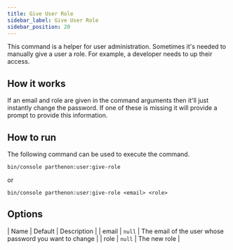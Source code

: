 ```yaml
---
title: Give User Role
sidebar_label: Give User Role
sidebar_position: 20
---
```

This command is a helper for user administration. Sometimes it's needed to manually give a user a role. For example, a developer needs to up their access.


## How it works

If an email and role are given in the command arguments then it'll just instantly change the password. If one of these is missing it will provide a prompt to provide this information.

## How to run

The following command can be used to execute the command.

`bin/console parthenon:user:give-role`

or 

`bin/console parthenon:user:give-role <email> <role>`

## Options

| Name | Default | Description |
| email | `null` | The email of the user whose password you want to change |
| role | `null` | The new role |

